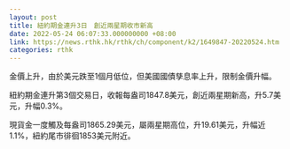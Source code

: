 ```yaml
---
layout: post
title: 紐約期金連升3日　創近兩星期收市新高
date: 2022-05-24 06:07:33.000000000 +08:00
link: https://news.rthk.hk/rthk/ch/component/k2/1649847-20220524.htm
categories: rthk
---
```


金價上升，由於美元跌至1個月低位，但美國國債孳息率上升，限制金價升幅。

紐約期金連升第3個交易日，收報每盎司1847.8美元，創近兩星期新高，升5.7美元，升幅0.3%。

現貨金一度觸及每盎司1865.29美元，屬兩星期高位，升19.61美元，升幅近1.1%，紐約尾市徘徊1853美元附近。
